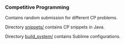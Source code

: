 ### Competitive Programming

Contains random submission for different CP problems.

Directory [snippets/](snippets/) contains CP snippets in Java.

Directory [build_system/](build_system/) contains Sublime configurations.
